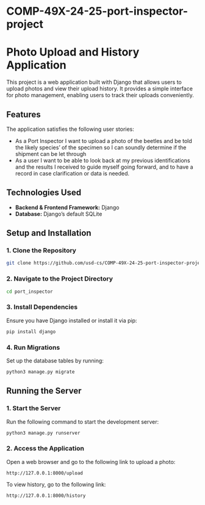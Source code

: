 # COMP-49X-24-25-port-inspector-project

# Photo Upload and History Application

This project is a web application built with Django that allows users to upload photos and view their upload history. It provides a simple interface for photo management, enabling users to track their uploads conveniently.

## Features
The application satisfies the following user stories:

- As a Port Inspector I want to upload a photo of the beetles and be told the likely species’ of the specimen so I can soundly determine if the shipment can be let through
- As a user I want to be able to look back at my previous identifications and the results I received to guide myself going forward, and to have a record in case clarification or data is needed.

## Technologies Used
- **Backend & Frontend Framework:** Django
- **Database:** Django’s default SQLite 

## Setup and Installation

### 1. Clone the Repository
```bash
git clone https://github.com/usd-cs/COMP-49X-24-25-port-inspector-project.git)
```

### 2. Navigate to the Project Directory
```bash
cd port_inspector
```

### 3. Install Dependencies
Ensure you have Django installed or install it via pip:
```bash
pip install django
```

### 4. Run Migrations
Set up the database tables by running:
```bash
python3 manage.py migrate
```

## Running the Server

### 1. Start the Server
Run the following command to start the development server:
```bash
python3 manage.py runserver
```

### 2. Access the Application
Open a web browser and go to the following link to upload a photo:
```
http://127.0.0.1:8000/upload
```
To view history, go to the following link:
```
http://127.0.0.1:8000/history
```


